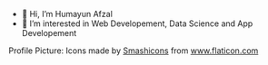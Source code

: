 - 👋 Hi, I’m Humayun Afzal
- 👀 I’m interested in Web Developement, Data Science and App Developement

Profile Picture: Icons made by <a href="https://www.flaticon.com/authors/smashicons" title="Smashicons">Smashicons</a> from <a href="https://www.flaticon.com/" title="Flaticon">www.flaticon.com</a>
<!---
halts440/halts440 is a ✨ special ✨ repository because its `README.md` (this file) appears on your GitHub profile.
You can click the Preview link to take a look at your changes.
--->

